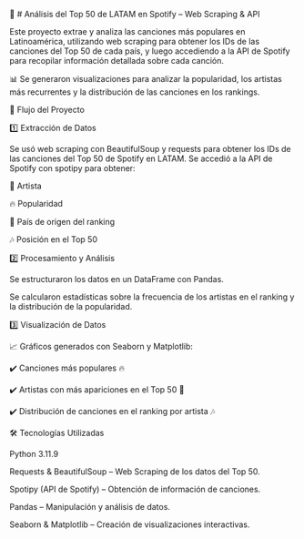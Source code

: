 🎵 # Análisis del Top 50 de LATAM en Spotify – Web Scraping & API

Este proyecto extrae y analiza las canciones más populares en Latinoamérica, utilizando web scraping para obtener los IDs de las canciones del Top 50 de cada país, y luego accediendo a la API de Spotify para recopilar información detallada sobre cada canción.

📊 Se generaron visualizaciones para analizar la popularidad, los artistas más recurrentes y la distribución de las canciones en los rankings.

🚀 Flujo del Proyecto

1️⃣ Extracción de Datos

Se usó web scraping con BeautifulSoup y requests para obtener los IDs de las canciones del Top 50 de Spotify en LATAM.
Se accedió a la API de Spotify con spotipy para obtener:

🎤 Artista

🔥 Popularidad

📍 País de origen del ranking

🎶 Posición en el Top 50

2️⃣ Procesamiento y Análisis

Se estructuraron los datos en un DataFrame con Pandas.

Se calcularon estadísticas sobre la frecuencia de los artistas en el ranking y la distribución de la popularidad.

3️⃣ Visualización de Datos

📈 Gráficos generados con Seaborn y Matplotlib:

✔️ Canciones más populares 🔥

✔️ Artistas con más apariciones en el Top 50 🎤

✔️ Distribución de canciones en el ranking por artista 🎶

🛠 Tecnologías Utilizadas

Python 3.11.9

Requests & BeautifulSoup – Web Scraping de los datos del Top 50.

Spotipy (API de Spotify) – Obtención de información de canciones.

Pandas – Manipulación y análisis de datos.

Seaborn & Matplotlib – Creación de visualizaciones interactivas.
